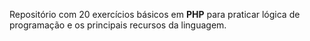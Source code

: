 Repositório com 20 exercícios básicos em **PHP** para praticar lógica de programação e os principais recursos da linguagem.
